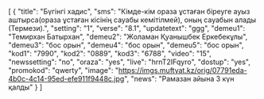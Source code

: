 [
  {
    "title": "Бүгінгі хадис",
    "sms": "Кімде-кім ораза ұстаған біреуге ауыз аштырса(ораза ұстаған кісінің сауабы кемітілмей), оның сауабын алады (Термези).",
    "setting": "1",
    "verse": "8.1",
    "updatetext": "ggg",
    "demeu1": "Темирхан Батырхан",
    "demeu2": "Жоламан Қуанышбек Еркебекұлы",
    "demeu3": "бос орын",
    "demeu4": "бос орын",
    "demeu5": "бос орын",
    "kod1": "7990",
    "kod2": "0889",
    "kod3": "6788",
    "video": "15",
    "newssetting": "no",
    "oraza": "yes",
    "live": "hrnT2IFqyro",
    "dostup": "yes",
    "promokod": "qwerty",
    "image": "https://imgs.muftyat.kz/orig/07791eda-4b0c-4c14-95ed-efe911f9448c.jpg",
    "news": "Рамазан айына 3 күн қалды"
  }
]
